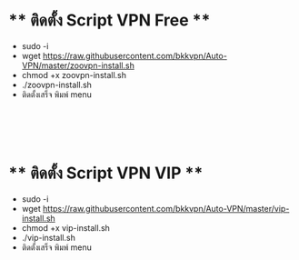 # ** ติดตั้ง Script VPN Free  ** <br>
- sudo -i
- wget https://raw.githubusercontent.com/bkkvpn/Auto-VPN/master/zoovpn-install.sh
- chmod +x zoovpn-install.sh
- ./zoovpn-install.sh
- ติดตั้งเสร็จ พิมพ์ menu 
 #  <br>
# ** ติดตั้ง Script VPN VIP  ** <br>
- sudo -i
- wget https://raw.githubusercontent.com/bkkvpn/Auto-VPN/master/vip-install.sh
- chmod +x vip-install.sh
- ./vip-install.sh
- ติดตั้งเสร็จ พิมพ์ menu 



